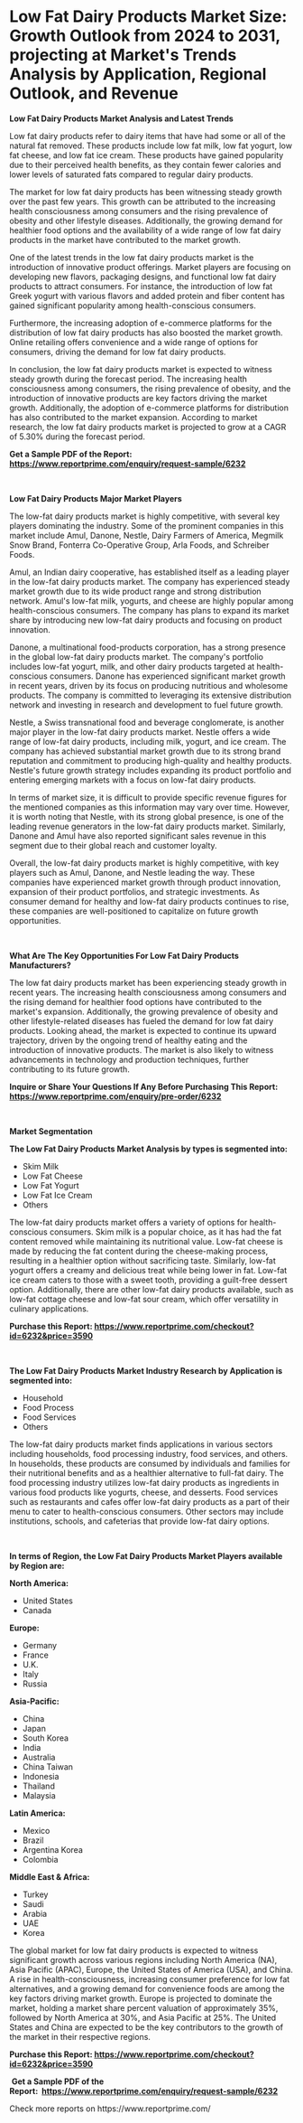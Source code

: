 <p><h1>Low Fat Dairy Products Market Size: Growth Outlook from 2024 to 2031, projecting at Market's Trends Analysis by Application, Regional Outlook, and Revenue</h1></p><p><strong>Low Fat Dairy Products Market Analysis and Latest Trends</strong></p>
<p><p>Low fat dairy products refer to dairy items that have had some or all of the natural fat removed. These products include low fat milk, low fat yogurt, low fat cheese, and low fat ice cream. These products have gained popularity due to their perceived health benefits, as they contain fewer calories and lower levels of saturated fats compared to regular dairy products.</p><p>The market for low fat dairy products has been witnessing steady growth over the past few years. This growth can be attributed to the increasing health consciousness among consumers and the rising prevalence of obesity and other lifestyle diseases. Additionally, the growing demand for healthier food options and the availability of a wide range of low fat dairy products in the market have contributed to the market growth.</p><p>One of the latest trends in the low fat dairy products market is the introduction of innovative product offerings. Market players are focusing on developing new flavors, packaging designs, and functional low fat dairy products to attract consumers. For instance, the introduction of low fat Greek yogurt with various flavors and added protein and fiber content has gained significant popularity among health-conscious consumers.</p><p>Furthermore, the increasing adoption of e-commerce platforms for the distribution of low fat dairy products has also boosted the market growth. Online retailing offers convenience and a wide range of options for consumers, driving the demand for low fat dairy products.</p><p>In conclusion, the low fat dairy products market is expected to witness steady growth during the forecast period. The increasing health consciousness among consumers, the rising prevalence of obesity, and the introduction of innovative products are key factors driving the market growth. Additionally, the adoption of e-commerce platforms for distribution has also contributed to the market expansion. According to market research, the low fat dairy products market is projected to grow at a CAGR of 5.30% during the forecast period.</p></p>
<p><strong>Get a Sample PDF of the Report:&nbsp; <a href="https://www.reportprime.com/enquiry/request-sample/6232">https://www.reportprime.com/enquiry/request-sample/6232</a></strong></p>
<p>&nbsp;</p>
<p><strong>Low Fat Dairy Products Major Market Players</strong></p>
<p><p>The low-fat dairy products market is highly competitive, with several key players dominating the industry. Some of the prominent companies in this market include Amul, Danone, Nestle, Dairy Farmers of America, Megmilk Snow Brand, Fonterra Co-Operative Group, Arla Foods, and Schreiber Foods.</p><p>Amul, an Indian dairy cooperative, has established itself as a leading player in the low-fat dairy products market. The company has experienced steady market growth due to its wide product range and strong distribution network. Amul's low-fat milk, yogurts, and cheese are highly popular among health-conscious consumers. The company has plans to expand its market share by introducing new low-fat dairy products and focusing on product innovation.</p><p>Danone, a multinational food-products corporation, has a strong presence in the global low-fat dairy products market. The company's portfolio includes low-fat yogurt, milk, and other dairy products targeted at health-conscious consumers. Danone has experienced significant market growth in recent years, driven by its focus on producing nutritious and wholesome products. The company is committed to leveraging its extensive distribution network and investing in research and development to fuel future growth.</p><p>Nestle, a Swiss transnational food and beverage conglomerate, is another major player in the low-fat dairy products market. Nestle offers a wide range of low-fat dairy products, including milk, yogurt, and ice cream. The company has achieved substantial market growth due to its strong brand reputation and commitment to producing high-quality and healthy products. Nestle's future growth strategy includes expanding its product portfolio and entering emerging markets with a focus on low-fat dairy products.</p><p>In terms of market size, it is difficult to provide specific revenue figures for the mentioned companies as this information may vary over time. However, it is worth noting that Nestle, with its strong global presence, is one of the leading revenue generators in the low-fat dairy products market. Similarly, Danone and Amul have also reported significant sales revenue in this segment due to their global reach and customer loyalty.</p><p>Overall, the low-fat dairy products market is highly competitive, with key players such as Amul, Danone, and Nestle leading the way. These companies have experienced market growth through product innovation, expansion of their product portfolios, and strategic investments. As consumer demand for healthy and low-fat dairy products continues to rise, these companies are well-positioned to capitalize on future growth opportunities.</p></p>
<p>&nbsp;</p>
<p><strong>What Are The Key Opportunities For Low Fat Dairy Products Manufacturers?</strong></p>
<p><p>The low fat dairy products market has been experiencing steady growth in recent years. The increasing health consciousness among consumers and the rising demand for healthier food options have contributed to the market's expansion. Additionally, the growing prevalence of obesity and other lifestyle-related diseases has fueled the demand for low fat dairy products. Looking ahead, the market is expected to continue its upward trajectory, driven by the ongoing trend of healthy eating and the introduction of innovative products. The market is also likely to witness advancements in technology and production techniques, further contributing to its future growth.</p></p>
<p><strong>Inquire or Share Your Questions If Any Before Purchasing This Report: <a href="https://www.reportprime.com/enquiry/pre-order/6232">https://www.reportprime.com/enquiry/pre-order/6232</a></strong></p>
<p>&nbsp;</p>
<p><strong>Market Segmentation</strong></p>
<p><strong>The Low Fat Dairy Products Market Analysis by types is segmented into:</strong></p>
<p><ul><li>Skim Milk</li><li>Low Fat Cheese</li><li>Low Fat Yogurt</li><li>Low Fat Ice Cream</li><li>Others</li></ul></p>
<p><p>The low-fat dairy products market offers a variety of options for health-conscious consumers. Skim milk is a popular choice, as it has had the fat content removed while maintaining its nutritional value. Low-fat cheese is made by reducing the fat content during the cheese-making process, resulting in a healthier option without sacrificing taste. Similarly, low-fat yogurt offers a creamy and delicious treat while being lower in fat. Low-fat ice cream caters to those with a sweet tooth, providing a guilt-free dessert option. Additionally, there are other low-fat dairy products available, such as low-fat cottage cheese and low-fat sour cream, which offer versatility in culinary applications.</p></p>
<p><strong>Purchase this Report:&nbsp;<a href="https://www.reportprime.com/checkout?id=6232&price=3590">https://www.reportprime.com/checkout?id=6232&price=3590</a></strong></p>
<p>&nbsp;</p>
<p><strong>The Low Fat Dairy Products Market Industry Research by Application is segmented into:</strong></p>
<p><ul><li>Household</li><li>Food Process</li><li>Food Services</li><li>Others</li></ul></p>
<p><p>The low-fat dairy products market finds applications in various sectors including households, food processing industry, food services, and others. In households, these products are consumed by individuals and families for their nutritional benefits and as a healthier alternative to full-fat dairy. The food processing industry utilizes low-fat dairy products as ingredients in various food products like yogurts, cheese, and desserts. Food services such as restaurants and cafes offer low-fat dairy products as a part of their menu to cater to health-conscious consumers. Other sectors may include institutions, schools, and cafeterias that provide low-fat dairy options.</p></p>
<p>&nbsp;</p>
<p><strong>In terms of Region, the Low Fat Dairy Products Market Players available by Region are:</strong></p>
<p>
    <p> <strong> North America: </strong>
        <ul>
            <li>United States</li>
            <li>Canada</li>
        </ul>
        </p> 
    <p> <strong> Europe: </strong>
        <ul>
            <li>Germany</li>
            <li>France</li>
            <li>U.K.</li>
            <li>Italy</li>
            <li>Russia</li>
        </ul>
        </p> 
    <p> <strong> Asia-Pacific: </strong>
        <ul>
            <li>China</li>
            <li>Japan</li>
            <li>South Korea</li>
            <li>India</li>
            <li>Australia</li>
            <li>China Taiwan</li>
            <li>Indonesia</li>
            <li>Thailand</li>
            <li>Malaysia</li>
        </ul>
        </p> 
    <p> <strong> Latin America: </strong>
        <ul>
            <li>Mexico</li>
            <li>Brazil</li>
            <li>Argentina Korea</li>
            <li>Colombia</li>
        </ul>
        </p> 
    <p> <strong> Middle East & Africa: </strong>
        <ul>
            <li>Turkey</li>
            <li>Saudi</li>
            <li>Arabia</li>
            <li>UAE</li>
            <li>Korea</li>
        </ul>
    </p>
    </p>
<p><p>The global market for low fat dairy products is expected to witness significant growth across various regions including North America (NA), Asia Pacific (APAC), Europe, the United States of America (USA), and China. A rise in health-consciousness, increasing consumer preference for low fat alternatives, and a growing demand for convenience foods are among the key factors driving market growth. Europe is projected to dominate the market, holding a market share percent valuation of approximately 35%, followed by North America at 30%, and Asia Pacific at 25%. The United States and China are expected to be the key contributors to the growth of the market in their respective regions.</p></p>
<p><strong>Purchase this Report: <a href="https://www.reportprime.com/checkout?id=6232&price=3590">https://www.reportprime.com/checkout?id=6232&price=3590</a></strong></p>
<p>&nbsp;<strong>Get a Sample PDF of the Report:&nbsp;&nbsp;<a href="https://www.reportprime.com/enquiry/request-sample/6232">https://www.reportprime.com/enquiry/request-sample/6232</a></strong></p>
<p><strong></strong></p>
<p>Check more reports on https://www.reportprime.com/</p>